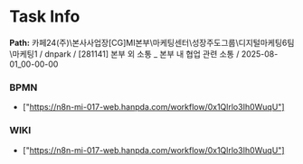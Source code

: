 # Task Info

**Path:** 카페24(주)\본사사업장\[CG]MI본부\마케팅센터\성장주도그룹\디지털마케팅6팀\마케팅1 / dnpark / [281141] 본부 외 소통 _ 본부 내 협업 관련 소통 / 2025-08-01_00-00-00

### BPMN
- ["https://n8n-mi-017-web.hanpda.com/workflow/0x1Qlrlo3Ih0WuqU"]

### WIKI
- ["https://n8n-mi-017-web.hanpda.com/workflow/0x1Qlrlo3Ih0WuqU"]

